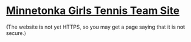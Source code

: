 # [Minnetonka Girls Tennis Team Site](http://www.tonka-tennis.com/)

(The website is not yet HTTPS, so you may get a page saying that it is not secure.)
